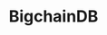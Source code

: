 ---
blog: https://blog.bigchaindb.com/
facebook: https://facebook.com/BigchainDB
git: https://github.com/bigchaindb
logohandle: bigchaindb
sort: bigchaindb
title: BigchainDB
twitter: https://x.com/bigchaindb
website: https://www.bigchaindb.com/
---